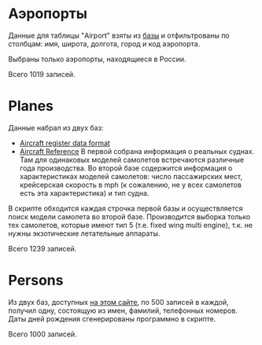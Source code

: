 # Аэропорты

Данные для таблицы "Airport" взяты из [базы](http://ourairports.com/data/) и отфильтрованы по столбцам: имя, широта, долгота, город и код аэропорта.

Выбраны только аэропорты, находящиеся в России.

Всего 1019 записей.

# Planes
Данные набрал из двух баз:
* [Aircraft register data format](https://www.casa.gov.au/standard-page/data-files-field-definitions) 
* [Aircraft Reference](https://www.faa.gov/licenses_certificates/aircraft_certification/aircraft_registry/releasable_aircraft_download)
В первой собрана информация о реальных суднах. Там для одинаковых моделей самолетов встречаются различные года производства. Во второй базе содержится информация о характеристиках моделей самолетов: число пассажирских мест, крейсерская скорость в mph (к сожалению, не у всех самолетов есть эта характеристика) и тип судна.

В скрипте обходится каждая строчка первой базы и осуществляется поиск модели самолета во второй базе. Производится выборка только тех самолетов, которые имеют тип 5 (т.е. fixed wing multi engine), т.к. не нужны экзотические летательные аппараты.

Всего 1239 записей.

# Persons
Из двух баз, доступных [на этом сайте](https://www.briandunning.com/sample-data/), по 500 записей в каждой, получил одну, состоящую из имен, фамилий, телефонных номеров. Даты дней рождения сгенерированы программно в скрипте.

Всего 1000 записей.
